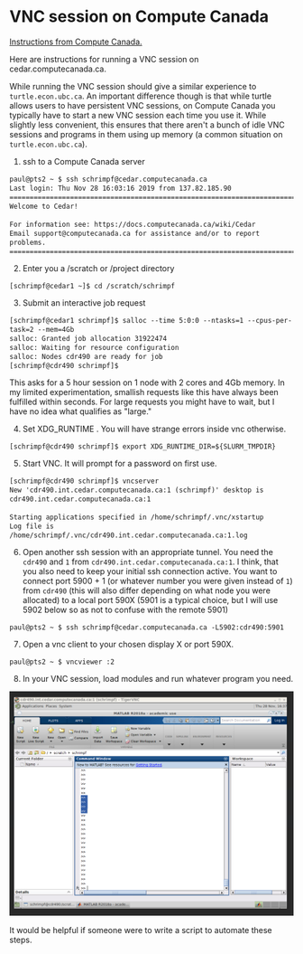 # VNC session on Compute Canada

[Instructions from Compute Canada.](https://docs.computecanada.ca/wiki/VNC)

Here are instructions for running a VNC session on
cedar.computecanada.ca.

While running the VNC session should give a similar experience to
`turtle.econ.ubc.ca`. An important difference though is that while
turtle allows users to have persistent VNC sessions, on Compute Canada
you typically have to start a new VNC session each time you use
it. While slightly less convenient, this ensures that there aren't a
bunch of idle VNC sessions and programs in them using up memory (a
common situation on `turtle.econ.ubc.ca`). 

1. ssh to a Compute Canada server

```
paul@pts2 ~ $ ssh schrimpf@cedar.computecanada.ca
Last login: Thu Nov 28 16:03:16 2019 from 137.82.185.90
=============================================================================
Welcome to Cedar!

For information see: https://docs.computecanada.ca/wiki/Cedar
Email support@computecanada.ca for assistance and/or to report problems.
=============================================================================
```

2. Enter you a /scratch or /project directory

```
[schrimpf@cedar1 ~]$ cd /scratch/schrimpf
```

3. Submit an interactive job request
```
[schrimpf@cedar1 schrimpf]$ salloc --time 5:0:0 --ntasks=1 --cpus-per-task=2 --mem=4Gb
salloc: Granted job allocation 31922474
salloc: Waiting for resource configuration
salloc: Nodes cdr490 are ready for job
[schrimpf@cdr490 schrimpf]$
```
  This asks for a 5 hour session on 1 node with 2 cores and 4Gb
  memory. In my limited experimentation, smallish requests like this
  have always been fulfilled within seconds. For large requests you
  might have to wait, but I have no idea what qualifies as "large." 

4. Set XDG\_RUNTIME . You will have strange errors inside vnc
   otherwise.
   
```
[schrimpf@cdr490 schrimpf]$ export XDG_RUNTIME_DIR=${SLURM_TMPDIR}
```


5. Start VNC. It will prompt for a password on first use. 

```
[schrimpf@cdr490 schrimpf]$ vncserver
New 'cdr490.int.cedar.computecanada.ca:1 (schrimpf)' desktop is cdr490.int.cedar.computecanada.ca:1

Starting applications specified in /home/schrimpf/.vnc/xstartup
Log file is /home/schrimpf/.vnc/cdr490.int.cedar.computecanada.ca:1.log
```

6. Open another ssh session with an appropriate tunnel. You need the
   `cdr490` and `1` from `cdr490.int.cedar.computecanada.ca:1`. I
   think, that you also need to keep your initial ssh connection
   active. You want to connect port 5900 + 1 
   (or whatever number you were given instead of `1`) from `cdr490`
   (this will also differ depending on what node you were allocated)
   to a local port 590X (5901 is a typical choice, but I will use 5902
   below so as not to confuse with the remote 5901)

```
paul@pts2 ~ $ ssh schrimpf@cedar.computecanada.ca -L5902:cdr490:5901
```

7. Open a vnc client to your chosen display X or port 590X. 

```
paul@pts2 ~ $ vncviewer :2
```

8. In your VNC session, load modules and run whatever program you need.

![](matlab_cedar_vnc.png)


It would be helpful if someone were to write a script to automate
these steps. 



